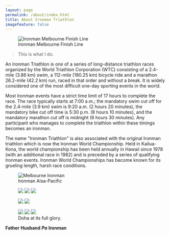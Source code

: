 ```yaml
---
layout: page
permalink: /about/index.html
title: About Ironman Triathlon
imagefeature: false
---
```

<figure>
  <img src="http://www.ironman.com/~/media/7def5ca4c188482bb8f98c509cdc3544/1403melbourne.jpg?w=740&h=370&c=1" alt="Ironman Melbourne Finish Line">
  <figcaption>Ironman Melbourne Finish Line</figcaption>
</figure> 

> This is what I do.

An Ironman Triathlon is one of a series of long-distance triathlon races organized by the World Triathlon Corporation (WTC) consisting of a 2.4-mile (3.86 km) swim, a 112-mile (180.25 km) bicycle ride and a marathon 26.2-mile (42.2 km) run, raced in that order and without a break. It is widely considered one of the most difficult one-day sporting events in the world.

Most Ironman events have a strict time limit of 17 hours to complete the race. The race typically starts at 7:00 a.m.; the mandatory swim cut off for the 2.4-mile (3.9 km) swim is 9:20 a.m. (2 hours 20 minutes), the mandatory bike cut off time is 5:30 p.m. (8 hours 10 minutes), and the mandatory marathon cut off is midnight (6 hours 30 minutes). Any participant who manages to complete the triathlon within these timings becomes an ironman.

The name "Ironman Triathlon" is also associated with the original Ironman triathlon which is now the Ironman World Championship. Held in Kailua-Kona, the world championship has been held annually in Hawaii since 1978 (with an additional race in 1982) and is preceded by a series of qualifying Ironman events. Ironman World Championships has become known for its grueling length, harsh race conditions. 



<figure>
	<img src="http://resources1.news.com.au/images/2012/03/25/1226309/519661-melbourne-ironman.jpg" alt="Melbourne Ironman">
	<figcaption>Ironman Aisa-Pacific</figcaption>
</figure>

<figure class="third">
	<a href="http://vic.tri-alliance.com.au/files/Glory-awaits-at-the-finish-line.jpg"><img src="http://resources1.news.com.au/images/2012/03/25/1226309/519661-melbourne-ironman.jpg"></a>
	<a href="{{ site.url }}/images/about/2.jpg"><img src="{{ site.url }}/images/about/2-001.jpg"></a>
	<a href="{{ site.url }}/images/about/3.jpg"><img src="{{ site.url }}/images/about/3-001.jpg"></a>
</figure>
<figure class="half">
	<a href="{{ site.url }}/images/about/4.jpg"><img src="{{ site.url }}/images/about/4-001.jpg"></a>
	<a href="{{ site.url }}/images/about/5.jpg"><img src="{{ site.url }}/images/about/5-001.jpg"></a>
</figure>
<figure class="third">
	<a href="{{ site.url }}/images/about/6.jpg"><img src="{{ site.url }}/images/about/6-001.jpg"></a>
	<a href="{{ site.url }}/images/about/7.jpg"><img src="{{ site.url }}/images/about/7-001.jpg"></a>
	<a href="{{ site.url }}/images/about/8.jpg"><img src="{{ site.url }}/images/about/8-001.jpg"></a>
	<figcaption>Doha at its full glory.</figcaption>
</figure>


__Father__
__Husband__
__*Pa*__
__Ironman__
